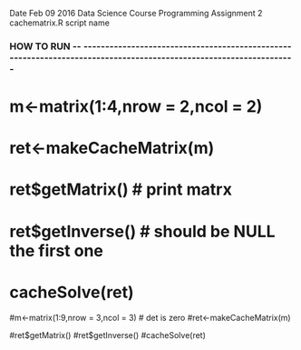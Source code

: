 Date Feb 09 2016
Data Science Course
Programming Assignment 2
cachematrix.R script name

### HOW TO RUN -- ------------------------------------------------------------------------------------------------------------------
# m<-matrix(1:4,nrow = 2,ncol = 2)
# ret<-makeCacheMatrix(m)
# ret$getMatrix() # print matrx

# ret$getInverse() # should be NULL the first one

# cacheSolve(ret)


#m<-matrix(1:9,nrow = 3,ncol = 3) # det is zero
#ret<-makeCacheMatrix(m)

#ret$getMatrix()
#ret$getInverse()
#cacheSolve(ret)

